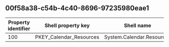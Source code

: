 ## 00f58a38-c54b-4c40-8696-97235980eae1

Property identifier | Shell property key | Shell name | Alias
--- | --- | --- | ---
100 | PKEY_Calendar_Resources | System.Calendar.Resources | 


